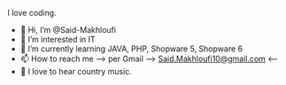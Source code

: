 I love coding. 
- 👋 Hi, I’m @Said-Makhloufi
- 👀 I’m interested in IT
- 🌱 I’m currently learning JAVA, PHP, Shopware 5, Shopware 6
- 📫 How to reach me --> per Gmail --> Said.Makhloufi10@gmail.com <--
- 🎵 I love to hear country music.

<!---
Said-Makhloufi/Said-Makhloufi is a ✨ special ✨ repository because its `README.md` (this file) appears on your GitHub profile.
You can click the Preview link to take a look at your changes.
--->
